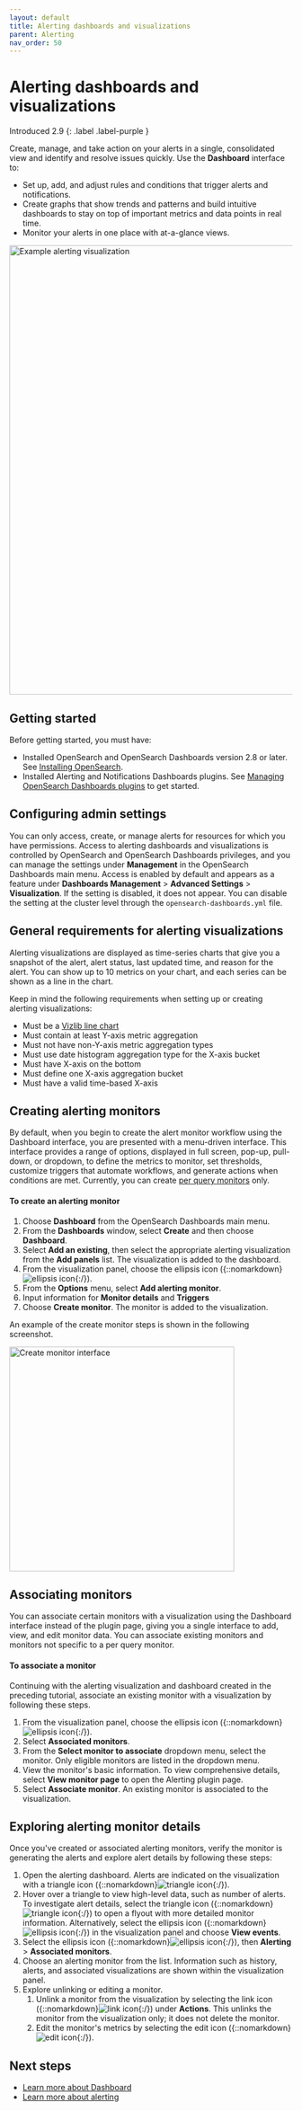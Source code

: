 ```yaml
---
layout: default
title: Alerting dashboards and visualizations 
parent: Alerting
nav_order: 50
---
```


# Alerting dashboards and visualizations
Introduced 2.9
{: .label .label-purple }

Create, manage, and take action on your alerts in a single, consolidated view and identify and resolve issues quickly. Use the **Dashboard** interface to:

- Set up, add, and adjust rules and conditions that trigger alerts and notifications.
- Create graphs that show trends and patterns and build intuitive dashboards to stay on top of important metrics and data points in real time.
- Monitor your alerts in one place with at-a-glance views.

<img src="{{site.url}}{{site.baseurl}}/images/dashboards/alerting-viz.png" alt="Example alerting visualization" width="800" height="800">

## Getting started 

Before getting started, you must have:

- Installed OpenSearch and OpenSearch Dashboards version 2.8 or later. See [Installing OpenSearch]({{site.url}}{{site.baseurl}}/install-and-configure/install-opensearch/index/).
- Installed Alerting and Notifications Dashboards plugins. See [Managing OpenSearch Dashboards plugins]({{site.url}}{{site.baseurl}}/install-and-configure/install-dashboards/plugins/) to get started.

## Configuring admin settings

You can only access, create, or manage alerts for resources for which you have permissions. Access to alerting dashboards and visualizations is controlled by OpenSearch and OpenSearch Dashboards privileges, and you can manage the settings under **Management** in the OpenSearch Dashboards main menu. Access is enabled by default and appears as a feature under **Dashboards Management** > **Advanced Settings** > **Visualization**. If the setting is disabled, it does not appear. You can disable the setting at the cluster level through the `opensearch-dashboards.yml` file.

## General requirements for alerting visualizations

Alerting visualizations are displayed as time-series charts that give you a snapshot of the alert, alert status, last updated time, and reason for the alert. You can show up to 10 metrics on your chart, and each series can be shown as a line in the chart.

Keep in mind the following requirements when setting up or creating alerting visualizations:

- Must be a [Vizlib line chart](https://community.vizlib.com/support/solutions/articles/35000107262-vizlib-line-chart-introduction)
- Must contain at least Y-axis metric aggregation
- Must not have non-Y-axis metric aggregation types
- Must use date histogram aggregation type for the X-axis bucket
- Must have X-axis on the bottom
- Must define one X-axis aggregation bucket
- Must have a valid time-based X-axis

## Creating alerting monitors

By default, when you begin to create the alert monitor workflow using the Dashboard interface, you are presented with a menu-driven interface. This interface provides a range of options, displayed in full screen, pop-up, pull-down, or dropdown, to define the metrics to monitor, set thresholds, customize triggers that automate workflows, and generate actions when conditions are met. Currently, you can create [per query monitors]({{site.url}}{{site.baseurl}}/observing-your-data/alerting/monitors/#monitor-types) only.

#### To create an alerting monitor 

1. Choose **Dashboard** from the OpenSearch Dashboards main menu.
2. From the **Dashboards** window, select **Create** and then choose **Dashboard**.
3. Select **Add an existing**, then select the appropriate alerting visualization from the **Add panels** list. The visualization is added to the dashboard.
4. From the visualization panel, choose the ellipsis icon ({::nomarkdown}<img src="{{site.url}}{{site.baseurl}}/images/ellipsis-icon.png" class="inline-icon" alt="ellipsis icon"/>{:/}). 
5. From the **Options** menu, select **Add alerting monitor**.
6. Input information for **Monitor details** and **Triggers**  
7. Choose **Create monitor**. The monitor is added to the visualization.  

An example of the create monitor steps is shown in the following screenshot.

<img src="{{site.url}}{{site.baseurl}}/images/dashboards/create-monitor-menu.png" alt="Create monitor interface" width="400" height="400">

## Associating monitors

You can associate certain monitors with a visualization using the Dashboard interface instead of the plugin page, giving you a single interface to add, view, and edit monitor data. You can associate existing monitors and monitors not specific to a per query monitor.

#### To associate a monitor

Continuing with the alerting visualization and dashboard created in the preceding tutorial, associate an existing monitor with a visualization by following these steps. 

1. From the visualization panel, choose the ellipsis icon ({::nomarkdown}<img src="{{site.url}}{{site.baseurl}}/images/ellipsis-icon.png" class="inline-icon" alt="ellipsis icon"/>{:/}).
2. Select **Associated monitors**.
3. From the **Select monitor to associate** dropdown menu, select the monitor. Only eligible monitors are listed in the dropdown menu. 
4. View the monitor's basic information. To view comprehensive details, select **View monitor page** to open the Alerting plugin page.
5. Select **Associate monitor**. An existing monitor is associated to the visualization.

## Exploring alerting monitor details

Once you've created or associated alerting monitors, verify the monitor is generating the alerts and explore alert details by following these steps:

1. Open the alerting dashboard. Alerts are indicated on the visualization with a triangle icon ({::nomarkdown}<img src="{{site.url}}{{site.baseurl}}/images/dashboards/triangle-icon.png" class="inline-icon" alt="triangle icon"/>{:/}). 
2. Hover over a triangle to view high-level data, such as number of alerts. To investigate alert details, select the triangle icon ({::nomarkdown}<img src="{{site.url}}{{site.baseurl}}/images/dashboards/triangle-icon.png" class="inline-icon" alt="triangle icon"/>{:/}) to open a flyout with more detailed monitor information. Alternatively, select the ellipsis icon ({::nomarkdown}<img src="{{site.url}}{{site.baseurl}}/images/ellipsis-icon.png" class="inline-icon" alt="ellipsis icon"/>{:/}) in the visualization panel and choose **View events**.
3. Select the ellipsis icon ({::nomarkdown}<img src="{{site.url}}{{site.baseurl}}/images/ellipsis-icon.png" class="inline-icon" alt="ellipsis icon"/>{:/}), then **Alerting** > **Associated monitors**.
4. Choose an alerting monitor from the list. Information such as history, alerts, and associated visualizations are shown within the visualization panel.
5. Explore unlinking or editing a monitor. 
   1. Unlink a monitor from the visualization by selecting the link icon ({::nomarkdown}<img src="{{site.url}}{{site.baseurl}}/images/dashboards/link-icon.png" class="inline-icon" alt="link icon"/>{:/}) under **Actions**. This unlinks the monitor from the visualization only; it does not delete the monitor.
   2. Edit the monitor's metrics by selecting the edit icon ({::nomarkdown}<img src="{{site.url}}{{site.baseurl}}/images/dashboards/edit-icon.png" class="inline-icon" alt="edit icon"/>{:/}).

## Next steps

- [Learn more about Dashboard](https://opensearch.org/docs/latest/dashboards/dashboard/index/)
- [Learn more about alerting](https://opensearch.org/docs/latest/observing-your-data/alerting/index/)

